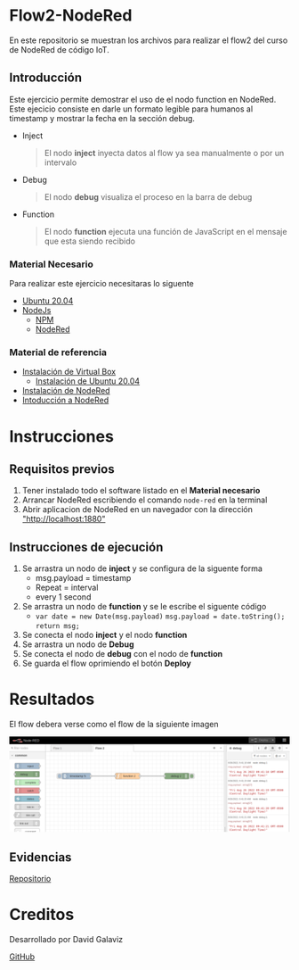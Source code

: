 # Flow2-NodeRed
En este repositorio se muestran los archivos para realizar el flow2 del curso de NodeRed de código IoT.

## Introducción

Este ejercicio permite demostrar el uso de el nodo function en NodeRed. Este ejecicio consiste en darle un formato legible para humanos al timestamp y mostrar la fecha en la sección debug.

- Inject

   > El nodo **inject** inyecta datos al flow ya sea manualmente o por un intervalo
- Debug

   > El nodo **debug** visualiza el proceso en la barra de debug
- Function
 
   > El nodo **function** ejecuta una función de JavaScript en el mensaje que esta siendo recibido 

### Material Necesario

Para realizar este ejercicio necesitaras lo siguente

- [Ubuntu 20.04](https://ubuntu.com/download/desktop)
- [NodeJs](https://nodejs.org/en/)
  - [NPM](https://www.npmjs.com/)
  - [NodeRed](https://nodered.org/)

### Material de referencia

- [Instalación de Virtual Box](https://edu.codigoiot.com/course/view.php?id=810)
  - [Instalación de Ubuntu 20.04](https://edu.codigoiot.com/course/view.php?id=812)
- [Instalación de NodeRed](https://edu.codigoiot.com/course/view.php?id=817)
- [Intoducción a NodeRed](https://edu.codigoiot.com/course/view.php?id=278)

# Instrucciones

## Requisitos previos

1. Tener instalado todo el software listado en el **Material necesario**
2. Arrancar NodeRed escribiendo el comando `node-red` en la terminal
3. Abrir aplicacion de NodeRed en un navegador con la dirección ["http://localhost:1880"](http://localhost:1880/#flow/d0319225ca32761b)

## Instrucciones de ejecución

1. Se arrastra un nodo de **inject** y se configura de la siguente forma
   - msg.payload = timestamp
   - Repeat = interval
   - every 1 second
2. Se arrastra un nodo de **function** y se le escribe el siguente código
   - `var date = new Date(msg.payload)`
     `msg.payload = date.toString();`
     `return msg;`
3. Se conecta el nodo **inject** y el nodo **function**
4. Se arrastra un nodo de **Debug**
6. Se conecta el nodo de **debug** con el nodo de **function**
5. Se guarda el flow oprimiendo el botón **Deploy**

# Resultados 

El flow debera verse como el flow de la siguiente imagen

![resultados del flow](https://github.com/hugoescalpelo/Flow2-NodeRed/blob/main/Screenshot%20from%202022-08-26%2009-42-57.png)

## Evidencias

[Repositorio](https://github.com/davidGalaviz/Flow2-NodeRed)

# Creditos

Desarrollado por David Galaviz

[GitHub](https://github.com/davidGalaviz)

